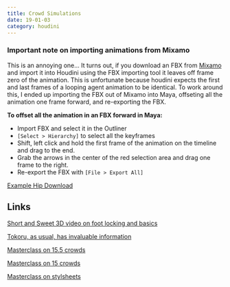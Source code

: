```yaml
---
title: Crowd Simulations
date: 19-01-03
category: houdini
---
```


### Important note on importing animations from Mixamo
This is an annoying one... It turns out, if you download an FBX from [Mixamo](https://www.mixamo.com/) and import it into Houdini using the FBX importing tool it leaves off frame zero of the animation. This is unfortunate because houdini expects the first and last frames of a looping agent animation to be identical. To work around this, I ended up importing the FBX out of Mixamo into Maya, offseting all the animation one frame forward, and re-exporting the FBX. 

**To offset all the animation in an FBX forward in Maya:**
- Import FBX and select it in the Outliner
- `[Select > Hierarchy]` to select all the keyframes
- Shift, left click and hold the first frame of the animation on the timeline and drag to the end.
- Grab the arrows in the center of the red selection area and drag one frame to the right.
- Re-export the FBX with `[File > Export All]`

[Example Hip Download](/assets/projects/houdini/19-01-23-crowds-example.hip)

## Links

[Short and Sweet 3D video on foot locking and basics](https://www.youtube.com/watch?v=CIgTqZBtMwY)

[Tokoru, as usual, has invaluable information](http://www.tokeru.com/cgwiki/index.php?title=HoudiniCrowd)

[Masterclass on 15.5 crowds](https://vimeo.com/178031369)

[Masterclass on 15 crowds](https://vimeo.com/150917240)

[Masterclass on stylsheets](https://vimeo.com/155876134)
